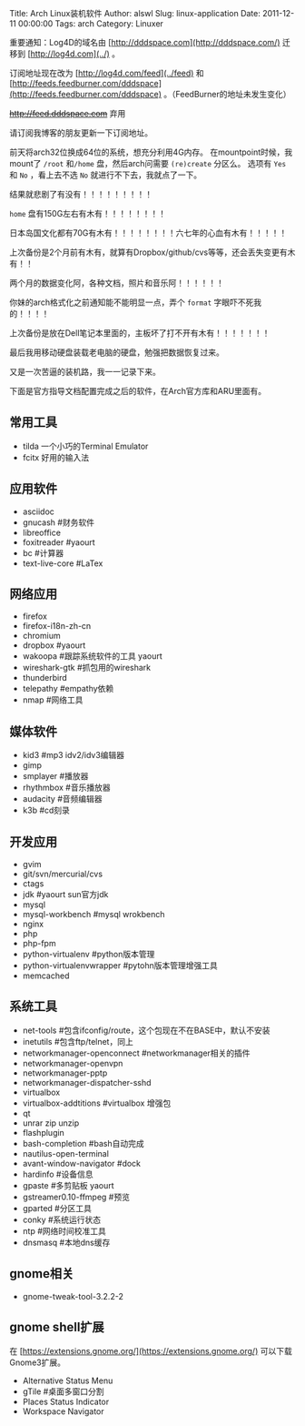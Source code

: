 Title: Arch Linux装机软件
Author: alswl
Slug: linux-application
Date: 2011-12-11 00:00:00
Tags: arch
Category: Linuxer

重要通知：Log4D的域名由 [http://dddspace.com](http://dddspace.com/) 迁移到
[http://log4d.com](../) 。

订阅地址现在改为 [http://log4d.com/feed](../feed) 和
[http://feeds.feedburner.com/dddspace](http://feeds.feedburner.com/dddspace)
。（FeedBurner的地址未发生变化）

<strike>http://feed.dddspace.com</strike> 弃用

请订阅我博客的朋友更新一下订阅地址。

前天将arch32位换成64位的系统，想充分利用4G内存。 在mountpoint时候，我mount了 `/root` 和`/home`
盘，然后arch问需要 `(re)create` 分区么。 选项有 `Yes` 和 `No` ，看上去不选 `No` 就进行不下去，我就点了一下。

结果就悲剧了有没有！！！！！！！！！

`home` 盘有150G左右有木有！！！！！！！！

日本岛国文化都有70G有木有！！！！！！！！六七年的心血有木有！！！！！

上次备份是2个月前有木有，就算有Dropbox/github/cvs等等，还会丢失变更有木有！！

两个月的数据变化阿，各种文档，照片和音乐阿！！！！！！

你妹的arch格式化之前通知能不能明显一点，弄个 `format` 字眼吓不死我的！！！！

上次备份是放在Dell笔记本里面的，主板坏了打不开有木有！！！！！！！

最后我用移动硬盘装载老电脑的硬盘，勉强把数据恢复过来。

又是一次苦逼的装机路，我一一记录下来。

下面是官方指导文档配置完成之后的软件，在Arch官方库和ARU里面有。

## 常用工具

  * tilda 一个小巧的Terminal Emulator
  * fcitx 好用的输入法

## 应用软件

  * asciidoc
  * gnucash #财务软件
  * libreoffice
  * foxitreader #yaourt
  * bc #计算器
  * text-live-core #LaTex

## 网络应用

  * firefox
  * firefox-i18n-zh-cn
  * chromium
  * dropbox #yaourt
  * wakoopa #跟踪系统软件的工具 yaourt
  * wireshark-gtk #抓包用的wireshark
  * thunderbird
  * telepathy #empathy依赖
  * nmap #网络工具

## 媒体软件

  * kid3 #mp3 idv2/idv3编辑器
  * gimp
  * smplayer #播放器
  * rhythmbox #音乐播放器
  * audacity #音频编辑器
  * k3b #cd刻录

## 开发应用

  * gvim
  * git/svn/mercurial/cvs
  * ctags
  * jdk #yaourt sun官方jdk
  * mysql
  * mysql-workbench #mysql wrokbench
  * nginx
  * php
  * php-fpm
  * python-virtualenv #python版本管理
  * python-virtualenvwrapper #pytohn版本管理增强工具
  * memcached

## 系统工具

  * net-tools #包含ifconfig/route，这个包现在不在BASE中，默认不安装
  * inetutils #包含ftp/telnet，同上
  * networkmanager-openconnect #networkmanager相关的插件
  * networkmanager-openvpn
  * networkmanager-pptp
  * networkmanager-dispatcher-sshd
  * virtualbox
  * virtualbox-addtitions #virtualbox 增强包
  * qt
  * unrar zip unzip
  * flashplugin
  * bash-completion #bash自动完成
  * nautilus-open-terminal
  * avant-window-navigator #dock
  * hardinfo #设备信息
  * gpaste #多剪贴板 yaourt
  * gstreamer0.10-ffmpeg #预览
  * gparted #分区工具
  * conky #系统运行状态
  * ntp #网络时间校准工具
  * dnsmasq #本地dns缓存

## gnome相关

  * gnome-tweak-tool-3.2.2-2

## gnome shell扩展

在 [https://extensions.gnome.org/](https://extensions.gnome.org/) 可以下载Gnome3扩展。

  * Alternative Status Menu
  * gTile #桌面多窗口分割
  * Places Status Indicator
  * Workspace Navigator

